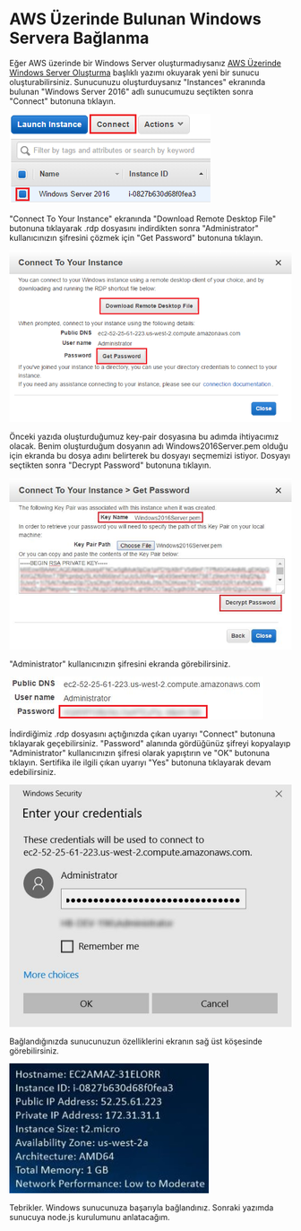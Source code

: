 # AWS Üzerinde Bulunan Windows Servera Bağlanma

Eğer AWS üzerinde bir Windows Server oluşturmadıysanız [AWS Üzerinde Windows Server Oluşturma](http://dogukandemir.com/tr/aws-uzerinde-ucretsiz-windows-server-olusturma/) başlıklı yazımı okuyarak yeni bir sunucu oluşturabilirsiniz. Sunucunuzu oluşturduysanız "Instances" ekranında bulunan "Windows Server 2016" adlı sunucumuzu seçtikten sonra "Connect" butonuna tıklayın.

![Connect](https://raw.githubusercontent.com/dogukandemir/blog-posts/master/tr/aws-uzerinde-bulunan-windows-servera-baglanma/images/connect-button.png)



"Connect To Your Instance" ekranında "Download Remote Desktop File" butonuna tıklayarak .rdp dosyasını indirdikten sonra "Administrator" kullanıcınızın şifresini çözmek için "Get Password" butonuna tıklayın.

![Connect To Your Instance](https://raw.githubusercontent.com/dogukandemir/blog-posts/master/tr/aws-uzerinde-bulunan-windows-servera-baglanma/images/connect-to-your-instance.png)



Önceki yazıda oluşturduğumuz key-pair dosyasına bu adımda ihtiyacımız olacak. Benim oluşturduğum dosyanın adı Windows2016Server.pem olduğu için ekranda bu dosya adını belirterek bu dosyayı seçmemizi istiyor. Dosyayı seçtikten sonra "Decrypt Password" butonuna tıklayın.

![Decrypt Password](https://raw.githubusercontent.com/dogukandemir/blog-posts/master/tr/aws-uzerinde-bulunan-windows-servera-baglanma/images/connect-to-your-instance-get-password.png)



"Administrator" kullanıcınızın şifresini ekranda görebilirsiniz.

![Username Password](https://raw.githubusercontent.com/dogukandemir/blog-posts/master/tr/aws-uzerinde-bulunan-windows-servera-baglanma/images/username-password.png)



İndirdiğimiz .rdp dosyasını açtığınızda çıkan uyarıyı "Connect" butonuna tıklayarak geçebilirsiniz. "Password" alanında gördüğünüz şifreyi kopyalayıp "Administrator" kullanıcınızın şifresi olarak yapıştırın ve "OK" butonuna tıklayın. Sertifika ile ilgili çıkan uyarıyı "Yes" butonuna tıklayarak devam edebilirsiniz.

![Enter Your Credentials](https://raw.githubusercontent.com/dogukandemir/blog-posts/master/tr/aws-uzerinde-bulunan-windows-servera-baglanma/images/enter-your-credentials.png)



Bağlandığınızda sunucunuzun özelliklerini ekranın sağ üst köşesinde görebilirsiniz.

![Server Details](https://raw.githubusercontent.com/dogukandemir/blog-posts/master/tr/aws-uzerinde-bulunan-windows-servera-baglanma/images/server-details.png)



Tebrikler. Windows sunucunuza başarıyla bağlandınız. Sonraki yazımda sunucuya node.js kurulumunu anlatacağım.